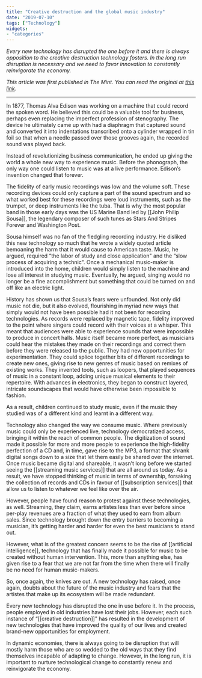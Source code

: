 ```yaml
---
title: "Creative destruction and the global music industry"
date: "2019-07-10"
tags: ["Technology"]
widgets: 
- "categories"
---
```


*Every new technology has disrupted the one before it and there is always opposition to the creative destruction technology fosters. In the long run disruption is necessary and we need to favor innovation to constantly reinvigorate the economy.*
<!--more-->
*This article was first published in The Mint. You can read the original at [this link](https://www.livemint.com/opinion/columns/opinion-creative-destruction-and-the-music-industry-1562658788091.html).*

---

In 1877, Thomas Alva Edison was working on a machine that could record the spoken word. He believed this could be a valuable tool for business, perhaps even replacing the imperfect profession of stenography. The device he ultimately came up with had a diaphragm that captured sound and converted it into indentations transcribed onto a cylinder wrapped in tin foil so that when a needle passed over those grooves again, the recorded sound was played back.

Instead of revolutionizing business communication, he ended up giving the world a whole new way to experience music. Before the phonograph, the only way one could listen to music was at a live performance. Edison’s invention changed that forever.

The fidelity of early music recordings was low and the volume soft. These recording devices could only capture a part of the sound spectrum and so what worked best for these recordings were loud instruments, such as the trumpet, or deep instruments like the tuba. That is why the most popular band in those early days was the US Marine Band led by [[John Philip Sousa]], the legendary composer of such tunes as Stars And Stripes Forever and Washington Post.

Sousa himself was no fan of the fledgling recording industry. He disliked this new technology so much that he wrote a widely quoted article bemoaning the harm that it would cause to American taste. Music, he argued, required “the labor of study and close application" and the “slow process of acquiring a technic". Once a mechanical music-maker is introduced into the home, children would simply listen to the machine and lose all interest in studying music. Eventually, he argued, singing would no longer be a fine accomplishment but something that could be turned on and off like an electric light.

History has shown us that Sousa’s fears were unfounded. Not only did music not die, but it also evolved, flourishing in myriad new ways that simply would not have been possible had it not been for recording technologies. As records were replaced by magnetic tape, fidelity improved to the point where singers could record with their voices at a whisper. This meant that audiences were able to experience sounds that were impossible to produce in concert halls. Music itself became more perfect, as musicians could hear the mistakes they made on their recordings and correct them before they were released to the public. They had new opportunities for experimentation. They could splice together bits of different recordings to create new ones, giving rise to new genres of music based on remixes of existing works. They invented tools, such as loopers, that played sequences of music in a constant loop, adding unique musical elements to their repertoire. With advances in electronics, they began to construct layered, intricate soundscapes that would have otherwise been impossible to fashion.

As a result, children continued to study music, even if the music they studied was of a different kind and learnt in a different way.

Technology also changed the way we consume music. Where previously music could only be experienced live, technology democratized access, bringing it within the reach of common people. The digitization of sound made it possible for more and more people to experience the high-fidelity perfection of a CD and, in time, gave rise to the MP3, a format that shrank digital songs down to a size that let them easily be shared over the internet. Once music became digital and shareable, it wasn’t long before we started seeing the [[streaming music services]] that are all around us today. As a result, we have stopped thinking of music in terms of ownership, forsaking the collection of records and CDs in favour of [[subscription services]] that allow us to listen to whatever we feel like over the air.

However, people have found reason to protest against these technologies, as well. Streaming, they claim, earns artistes less than ever before since per-play revenues are a fraction of what they used to earn from album sales. Since technology brought down the entry barriers to becoming a musician, it’s getting harder and harder for even the best musicians to stand out.

However, what is of the greatest concern seems to be the rise of [[artificial intelligence]], technology that has finally made it possible for music to be created without human intervention. This, more than anything else, has given rise to a fear that we are not far from the time when there will finally be no need for human music-makers.

So, once again, the knives are out. A new technology has raised, once again, doubts about the future of the music industry and fears that the artistes that make up its ecosystem will be made redundant.

Every new technology has disrupted the one in use before it. In the process, people employed in old industries have lost their jobs. However, each such instance of “[[creative destruction]]" has resulted in the development of new technologies that have improved the quality of our lives and created brand-new opportunities for employment.

In dynamic economies, there is always going to be disruption that will mostly harm those who are so wedded to the old ways that they find themselves incapable of adapting to change. However, in the long run, it is important to nurture technological change to constantly renew and reinvigorate the economy.
